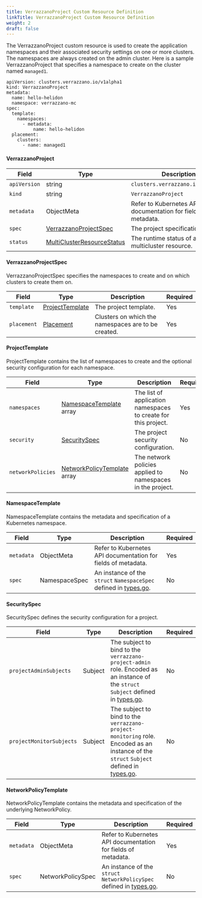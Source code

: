 ```yaml
---
title: VerrazzanoProject Custom Resource Definition
linkTitle: VerrazzanoProject Custom Resource Definition
weight: 2
draft: false
---
```

The VerrazzanoProject custom resource is used to create the application namespaces and their associated security settings on one or more clusters.  The namespaces are always created on the admin cluster.  Here is a sample VerrazzanoProject that specifies a namespace to create on the cluster named `managed1`.

```
apiVersion: clusters.verrazzano.io/v1alpha1
kind: VerrazzanoProject
metadata:
  name: hello-helidon
  namespace: verrazzano-mc
spec:
  template:
    namespaces:
      - metadata:
          name: hello-helidon
  placement:
    clusters:
      - name: managed1
```

#### VerrazzanoProject

| Field | Type | Description | Required
| --- | --- | --- | --- |
| `apiVersion` | string | `clusters.verrazzano.io/v1alpha1` | Yes |
| `kind` | string | `VerrazzanoProject` |  Yes |
| `metadata` | ObjectMeta | Refer to Kubernetes API documentation for fields of metadata. |  Yes |
| `spec` |  [VerrazzanoProjectSpec](#verrazzanoprojectspec) | The project specification. |  Yes |
| `status` | [MultiClusterResourceStatus](../multiclusterresourcestatus) | The runtime status of a multicluster resource. | No |

#### VerrazzanoProjectSpec
VerrazzanoProjectSpec specifies the namespaces to create and on which clusters to create them on.

| Field | Type | Description | Required
| --- | --- | --- | --- |
| `template` | [ProjectTemplate](#projecttemplate) | The project template. | Yes |
| `placement` | [Placement](../placement) | Clusters on which the namespaces are to be created. | Yes |

#### ProjectTemplate
ProjectTemplate contains the list of namespaces to create and the optional security configuration for each namespace.

| Field | Type | Description | Required
| --- | --- | --- | --- |
| `namespaces` | [NamespaceTemplate](#namespacetemplate) array | The list of application namespaces to create for this project. | Yes |
| `security` | [SecuritySpec](#securityspec) | The project security configuration. | No |
| `networkPolicies` | [NetworkPolicyTemplate](#networkpolicytemplate) array | The network policies applied to namespaces in the project. | No |

#### NamespaceTemplate
NamespaceTemplate contains the metadata and specification of a Kubernetes namespace.

| Field | Type | Description | Required
| --- | --- | --- | --- |
| `metadata` | ObjectMeta | Refer to Kubernetes API documentation for fields of metadata. |  Yes |
| `spec` | NamespaceSpec | An instance of the `struct` `NamespaceSpec` defined in [types.go](https://github.com/kubernetes/api/blob/master/core/v1/types.go). | No |

#### SecuritySpec
SecuritySpec defines the security configuration for a project.

| Field | Type | Description | Required
| --- | --- | --- | --- |
| `projectAdminSubjects` | Subject | The subject to bind to the `verrazzano-project-admin` role. Encoded as an instance of the `struct` `Subject` defined in [types.go](https://github.com/kubernetes/api/blob/master/rbac/v1/types.go). | No |
| `projectMonitorSubjects` | Subject | The subject to bind to the `verrazzano-project-monitoring` role. Encoded as an instance of the `struct` `Subject` defined in [types.go](https://github.com/kubernetes/api/blob/master/rbac/v1/types.go). | No |

#### NetworkPolicyTemplate
NetworkPolicyTemplate contains the metadata and specification of the underlying NetworkPolicy.

| Field | Type | Description | Required
| --- | --- | --- | --- |
| `metadata` | ObjectMeta | Refer to Kubernetes API documentation for fields of metadata. |  Yes |
| `spec` | NetworkPolicySpec | An instance of the `struct` `NetworkPolicySpec` defined in [types.go](https://github.com/kubernetes/api/blob/master/networking/v1/types.go). | No |


